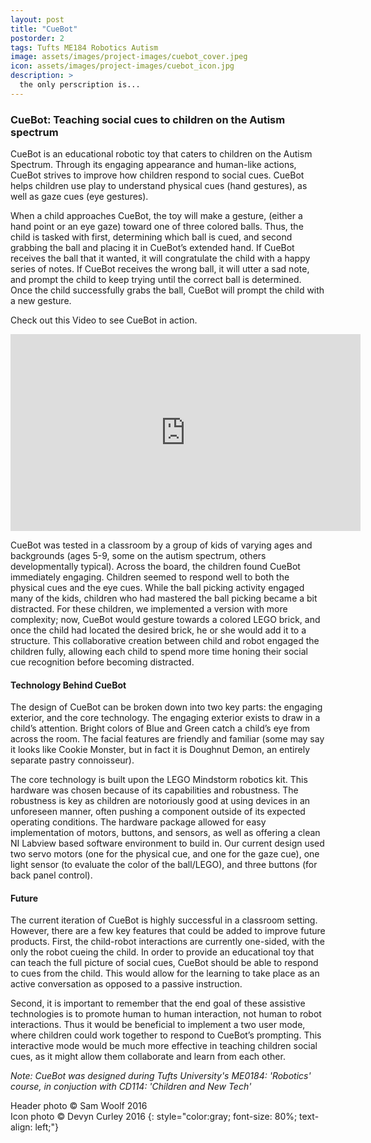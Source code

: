 ```yaml
---
layout: post
title: "CueBot"
postorder: 2
tags: Tufts ME184 Robotics Autism
image: assets/images/project-images/cuebot_cover.jpeg
icon: assets/images/project-images/cuebot_icon.jpg
description: >
  the only perscription is...
---
```

### CueBot: Teaching social cues to children on the Autism spectrum

CueBot is an educational robotic toy that caters to children on the Autism Spectrum. Through its engaging appearance and human-like actions, CueBot strives to improve how children respond to social cues. CueBot helps children use play to understand physical cues (hand gestures), as well as gaze cues (eye gestures).

When a child approaches CueBot, the toy will make a gesture, (either a hand point or an eye gaze) toward one of three colored balls. Thus, the child is tasked with first, determining which ball is cued, and second grabbing the ball and placing it in CueBot’s extended hand. If CueBot receives the ball that it wanted, it will congratulate the child with a happy series of notes. If CueBot receives the wrong ball, it will utter a sad note, and prompt the child to keep trying until the correct ball is determined. Once the child successfully grabs the ball, CueBot will prompt the child with a new gesture.

Check out this Video to see CueBot in action.
<iframe width="560" height="315" src="https://www.youtube.com/embed/1vBZfb6rSic?rel=0" frameborder="0" allowfullscreen></iframe><br>

CueBot was tested in a classroom by a group of kids of varying ages and backgrounds (ages 5-9, some on the autism spectrum, others developmentally typical). Across the board, the children found CueBot immediately engaging. Children seemed to respond well to both the physical cues and the eye cues. While the ball picking activity engaged many of the kids,  children who had mastered the ball picking became a bit distracted. For these children, we implemented a version with more complexity; now, CueBot would gesture towards a colored LEGO brick, and once the child had located the desired brick, he or she would add it to a structure. This collaborative creation between child and robot engaged the children fully, allowing each child to spend more time honing their social cue recognition before becoming distracted.

#### Technology Behind CueBot

The design of CueBot can be broken down into two key parts: the engaging exterior, and the core technology. The engaging exterior exists to draw in a child’s attention. Bright colors of Blue and Green catch a child’s eye from across the room. The facial features are friendly and familiar (some may say it looks like Cookie Monster, but in fact it is Doughnut Demon, an entirely separate pastry connoisseur).

The core technology is built upon the LEGO Mindstorm robotics kit. This hardware was chosen because of its capabilities and robustness. The robustness is key as children are notoriously good at using devices in an unforeseen manner, often pushing a component outside of its expected operating conditions. The hardware package allowed for easy implementation of motors, buttons, and sensors, as well as offering a clean NI Labview based software environment to build in. Our current design used two servo motors (one for the physical cue, and one for the gaze cue), one light sensor (to evaluate the color of the ball/LEGO), and three buttons (for back panel control).

#### Future

The current iteration of CueBot is highly successful in a classroom setting. However, there are a few key features that could be added to improve future products. First, the child-robot interactions are currently one-sided, with the only the robot cueing the child. In order to provide an educational toy that can teach the full picture of social cues, CueBot should be able to respond to cues from the child. This would allow for the learning to take place as an active  conversation as opposed to a passive instruction.

Second, it is important to remember that the end goal of these assistive technologies is to promote human to human interaction, not human to robot interactions. Thus it would be beneficial to implement a two user mode, where children could work together to respond to CueBot’s prompting. This interactive mode would be much more effective in teaching children social cues, as it might allow them collaborate and learn from each other.

*Note: CueBot was designed during Tufts University's ME0184: 'Robotics' course, in conjuction with CD114: 'Children and New Tech'*

Header photo &copy; Sam Woolf 2016<br>
Icon photo &copy; Devyn Curley 2016
{: style="color:gray; font-size: 80%; text-align: left;"}